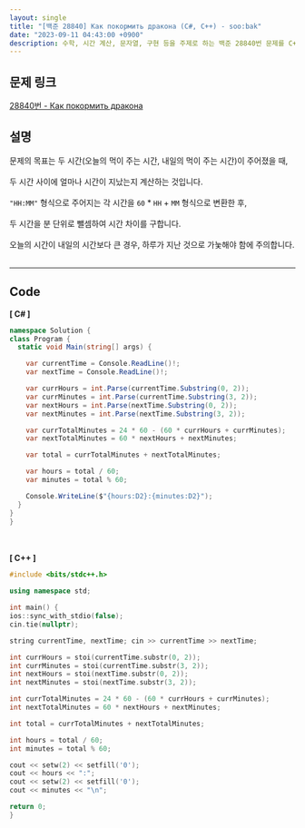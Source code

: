 ```yaml
---
layout: single
title: "[백준 28840] Как покормить дракона (C#, C++) - soo:bak"
date: "2023-09-11 04:43:00 +0900"
description: 수학, 시간 계산, 문자열, 구현 등을 주제로 하는 백준 28840번 문제를 C++ C# 으로 풀이 및 해설
---
```


## 문제 링크
  [28840번 - Как покормить дракона](https://www.acmicpc.net/problem/28840)

## 설명
문제의 목표는 두 시간(오늘의 먹이 주는 시간, 내일의 먹이 주는 시간)이 주어졌을 때,<br>
<br>
두 시간 사이에 얼마나 시간이 지났는지 계산하는 것입니다. <br>
<br>
`"HH:MM"` 형식으로 주어지는 각 시간을 `60` * `HH` + `MM` 형식으로 변환한 후, <br>
<br>
두 시간을 분 단위로 뺄셈하여 시간 차이를 구합니다. <br>
<br>
오늘의 시간이 내일의 시간보다 큰 경우, 하루가 지난 것으로 가눚해야 함에 주의합니다.<br>
<br>
- - -

## Code
<b>[ C# ] </b>
<br>

  ```c#
namespace Solution {
  class Program {
    static void Main(string[] args) {

      var currentTime = Console.ReadLine()!;
      var nextTime = Console.ReadLine()!;

      var currHours = int.Parse(currentTime.Substring(0, 2));
      var currMinutes = int.Parse(currentTime.Substring(3, 2));
      var nextHours = int.Parse(nextTime.Substring(0, 2));
      var nextMinutes = int.Parse(nextTime.Substring(3, 2));

      var currTotalMinutes = 24 * 60 - (60 * currHours + currMinutes);
      var nextTotalMinutes = 60 * nextHours + nextMinutes;

      var total = currTotalMinutes + nextTotalMinutes;

      var hours = total / 60;
      var minutes = total % 60;

      Console.WriteLine($"{hours:D2}:{minutes:D2}");
    }
  }
}
  ```
<br><br>
<b>[ C++ ] </b>
<br>

  ```c++
#include <bits/stdc++.h>

using namespace std;

int main() {
  ios::sync_with_stdio(false);
  cin.tie(nullptr);

  string currentTime, nextTime; cin >> currentTime >> nextTime;

  int currHours = stoi(currentTime.substr(0, 2));
  int currMinutes = stoi(currentTime.substr(3, 2));
  int nextHours = stoi(nextTime.substr(0, 2));
  int nextMinutes = stoi(nextTime.substr(3, 2));

  int currTotalMinutes = 24 * 60 - (60 * currHours + currMinutes);
  int nextTotalMinutes = 60 * nextHours + nextMinutes;

  int total = currTotalMinutes + nextTotalMinutes;

  int hours = total / 60;
  int minutes = total % 60;

  cout << setw(2) << setfill('0');
  cout << hours << ":";
  cout << setw(2) << setfill('0');
  cout << minutes << "\n";

  return 0;
}
  ```

